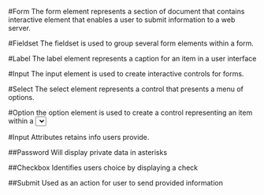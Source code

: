 #Form
The form element represents a section of document that contains interactive element that enables a user to submit information to a web server.

#Fieldset
The fieldset is used to group several form elements within a form.

#Label
The label element represents a caption for an item in a user interface

#Input
The  input element is used to create interactive controls for forms.

#Select
The select element represents a control that presents a menu of options.

#Option
the option element is used to create a control representing an item within a <select>, an <optgroup> or a <datalist> element.

#Input Attributes
 retains info users provide.

##Password
Will display private data in asterisks

##Checkbox
Identifies users choice by displaying a check

##Submit
Used as an action for user to send provided information
